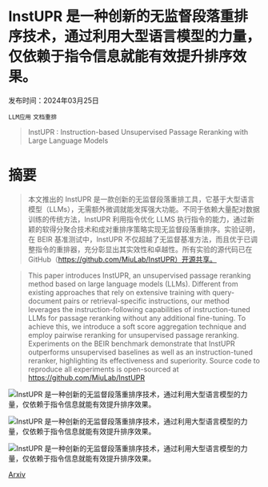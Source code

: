 # InstUPR 是一种创新的无监督段落重排序技术，通过利用大型语言模型的力量，仅依赖于指令信息就能有效提升排序效果。

发布时间：2024年03月25日

`LLM应用` `文档重排`

> InstUPR : Instruction-based Unsupervised Passage Reranking with Large Language Models

# 摘要

> 本文推出的 InstUPR 是一款创新的无监督段落重排工具，它基于大型语言模型（LLMs），无需额外微调就能发挥强大功能。不同于依赖大量配对数据训练的传统方法，InstUPR 利用指令优化 LLMS 执行指令的能力，通过新颖的软得分聚合技术和成对重排序策略实现无监督段落重排序。实验证明，在 BEIR 基准测试中，InstUPR 不仅超越了无监督基准方法，而且优于已调整指令的重排器，充分彰显出其实效性和卓越性。所有实验的源代码已在 GitHub（https://github.com/MiuLab/InstUPR）开源共享。

> This paper introduces InstUPR, an unsupervised passage reranking method based on large language models (LLMs). Different from existing approaches that rely on extensive training with query-document pairs or retrieval-specific instructions, our method leverages the instruction-following capabilities of instruction-tuned LLMs for passage reranking without any additional fine-tuning. To achieve this, we introduce a soft score aggregation technique and employ pairwise reranking for unsupervised passage reranking. Experiments on the BEIR benchmark demonstrate that InstUPR outperforms unsupervised baselines as well as an instruction-tuned reranker, highlighting its effectiveness and superiority. Source code to reproduce all experiments is open-sourced at https://github.com/MiuLab/InstUPR

![InstUPR 是一种创新的无监督段落重排序技术，通过利用大型语言模型的力量，仅依赖于指令信息就能有效提升排序效果。](../../../paper_images/2403.16435/x1.png)

![InstUPR 是一种创新的无监督段落重排序技术，通过利用大型语言模型的力量，仅依赖于指令信息就能有效提升排序效果。](../../../paper_images/2403.16435/x2.png)

![InstUPR 是一种创新的无监督段落重排序技术，通过利用大型语言模型的力量，仅依赖于指令信息就能有效提升排序效果。](../../../paper_images/2403.16435/x3.png)

[Arxiv](https://arxiv.org/abs/2403.16435)